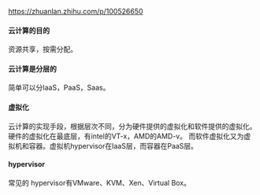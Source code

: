 https://zhuanlan.zhihu.com/p/100526650
#### 云计算的目的
资源共享，按需分配。

#### 云计算是分层的
简单可以分IaaS，PaaS，Saas。

#### 虚拟化
云计算的实现手段，根据层次不同，分为硬件提供的虚拟化和软件提供的虚拟化。硬件的虚拟化在最底层，有intel的VT-x，AMD的AMD-v。
而软件虚拟化又为虚拟机和容器。虚拟机hypervisor在IaaS层，而容器在PaaS层。


#### hypervisor
常见的 hypervisor有VMware、KVM、Xen、Virtual Box。
